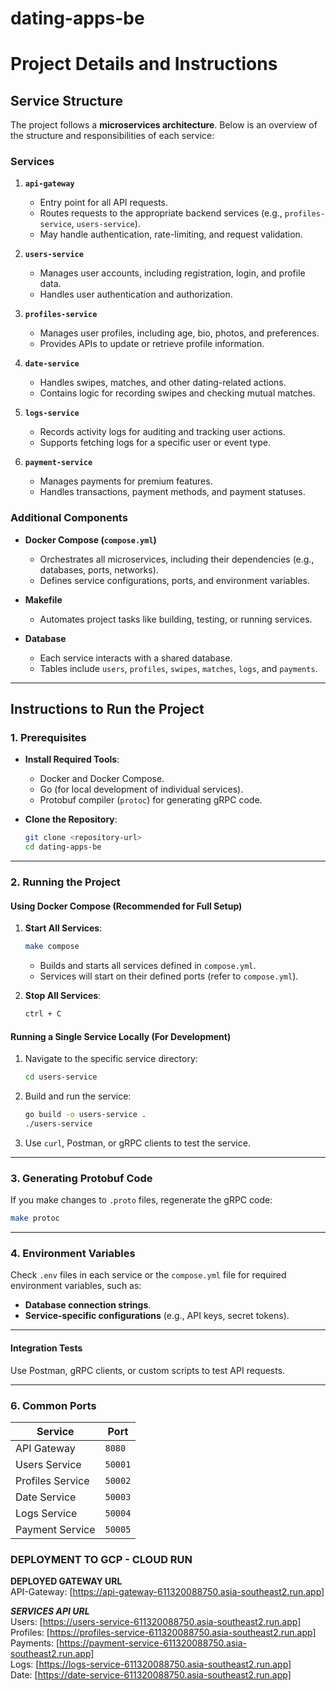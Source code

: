 # dating-apps-be

# **Project Details and Instructions**

## **Service Structure**

The project follows a **microservices architecture**. Below is an overview of the structure and responsibilities of each service:

### **Services**

1. **`api-gateway`**

   - Entry point for all API requests.
   - Routes requests to the appropriate backend services (e.g., `profiles-service`, `users-service`).
   - May handle authentication, rate-limiting, and request validation.

2. **`users-service`**

   - Manages user accounts, including registration, login, and profile data.
   - Handles user authentication and authorization.

3. **`profiles-service`**

   - Manages user profiles, including age, bio, photos, and preferences.
   - Provides APIs to update or retrieve profile information.

4. **`date-service`**

   - Handles swipes, matches, and other dating-related actions.
   - Contains logic for recording swipes and checking mutual matches.

5. **`logs-service`**

   - Records activity logs for auditing and tracking user actions.
   - Supports fetching logs for a specific user or event type.

6. **`payment-service`**
   - Manages payments for premium features.
   - Handles transactions, payment methods, and payment statuses.

### **Additional Components**

- **Docker Compose (`compose.yml`)**

  - Orchestrates all microservices, including their dependencies (e.g., databases, ports, networks).
  - Defines service configurations, ports, and environment variables.

- **Makefile**

  - Automates project tasks like building, testing, or running services.

- **Database**
  - Each service interacts with a shared database.
  - Tables include `users`, `profiles`, `swipes`, `matches`, `logs`, and `payments`.

---

## **Instructions to Run the Project**

### **1. Prerequisites**

- **Install Required Tools**:

  - Docker and Docker Compose.
  - Go (for local development of individual services).
  - Protobuf compiler (`protoc`) for generating gRPC code.

- **Clone the Repository**:
  ```bash
  git clone <repository-url>
  cd dating-apps-be
  ```

---

### **2. Running the Project**

#### **Using Docker Compose (Recommended for Full Setup)**

1. **Start All Services**:

   ```bash
   make compose
   ```

   - Builds and starts all services defined in `compose.yml`.
   - Services will start on their defined ports (refer to `compose.yml`).

2. **Stop All Services**:
   ```bash
   ctrl + C
   ```

#### **Running a Single Service Locally (For Development)**

1. Navigate to the specific service directory:

   ```bash
   cd users-service
   ```

2. Build and run the service:

   ```bash
   go build -o users-service .
   ./users-service
   ```

3. Use `curl`, Postman, or gRPC clients to test the service.

---

### **3. Generating Protobuf Code**

If you make changes to `.proto` files, regenerate the gRPC code:

```bash
make protoc
```

---

### **4. Environment Variables**

Check `.env` files in each service or the `compose.yml` file for required environment variables, such as:

- **Database connection strings**.
- **Service-specific configurations** (e.g., API keys, secret tokens).

---

#### **Integration Tests**

Use Postman, gRPC clients, or custom scripts to test API requests.

---

### **6. Common Ports**

| **Service**      | **Port** |
| ---------------- | -------- |
| API Gateway      | `8080`   |
| Users Service    | `50001`  |
| Profiles Service | `50002`  |
| Date Service     | `50003`  |
| Logs Service     | `50004`  |
| Payment Service  | `50005`  |

### DEPLOYMENT TO GCP - CLOUD RUN

**DEPLOYED GATEWAY URL** <br>
API-Gateway: [https://api-gateway-611320088750.asia-southeast2.run.app] <br>

**_SERVICES API URL_** <br>
Users: [https://users-service-611320088750.asia-southeast2.run.app] <br>
Profiles: [https://profiles-service-611320088750.asia-southeast2.run.app] <br>
Payments: [https://payment-service-611320088750.asia-southeast2.run.app]<br>
Logs: [https://logs-service-611320088750.asia-southeast2.run.app]<br>
Date: [https://date-service-611320088750.asia-southeast2.run.app]<br>
